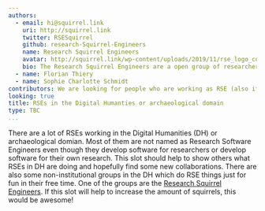 ```yaml
---
authors:
  - email: hi@squirrel.link
    uri: http://squirrel.link
    twitter: RSESquirrel
    github: research-Squirrel-Engineers
    name: Research Squirrel Engineers
    avatar: http://squirrel.link/wp-content/uploads/2019/11/rse_logo_color-768x252.png
    bio: The Research Squirrel Engineers are a open group of researchers related to Research Software Engineering, Geoinformatics and Cultural Heritage background.
  - name: Florian Thiery
  - name: Sophie Charlotte Schmidt
contributors: We are looking for people who are working as RSE (also if you are not officially named as RSE) in the (digital) humanities / archaeological domain. Contact me for some feedback and if you are interested to join!
looking: true
title: RSEs in the Digital Humanties or archaeological domain
type: TBC
...
```


There are a lot of RSEs working in the Digital Humanities (DH) or archaeological domian. Most of them are not named as Research Software Engineers even though they develop software for researchers or develop software for their own research. This slot should help to show others what RSEs in DH are doing and hopefully find some new collaborations. There are also some non-institutional groups in the DH which do RSE things just for fun in their free time. One of the groups are the [Research Squirrel Engineers](http://squirrel.link). If this slot will help to increase the amount of squirrels, this would be awesome!
